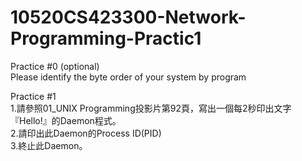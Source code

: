 # 10520CS423300-Network-Programming-Practic1

Practice #0 (optional)   
Please identify the byte order of your system by program   

Practice #1   
1.請參照01_UNIX Programming投影片第92頁，寫出一個每2秒印出文字『Hello!』的Daemon程式。   
2.請印出此Daemon的Process ID(PID)   
3.終止此Daemon。   
